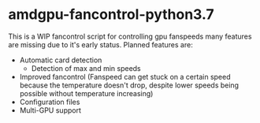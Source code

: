# amdgpu-fancontrol-python3.7
This is a WIP fancontrol script for controlling gpu fanspeeds
many features are missing due to it's early status. 
Planned features are:
  * Automatic card detection
    - Detection of max and min speeds
  * Improved fancontrol (Fanspeed can get stuck on a certain speed because the temperature doesn't drop,
                          despite lower speeds being possible without temperature increasing)
  * Configuration files
  * Multi-GPU support
